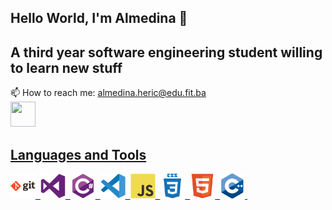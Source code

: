 ## Hello World, I'm Almedina 👋

## A third year software engineering student willing to learn new stuff

📫 How to reach me: almedina.heric@edu.fit.ba <br>
<a target="_blank" href="https://www.linkedin.com/in/almedina-heric-1344b1216/"><img width="40" height="40" src="https://cdn.jsdelivr.net/gh/devicons/devicon/icons/linkedin/linkedin-original.svg"/>

## Languages and Tools

<p>
<img src="https://github.com/devicons/devicon/blob/master/icons/git/git-original-wordmark.svg" title="Git" **alt="Git" width="40" height="40"/>&nbsp;
<img src="https://github.com/devicons/devicon/blob/master/icons/visualstudio/visualstudio-plain.svg" title="VisualStudio" **alt="Visual Studio" width="40" height="40"/>&nbsp;
<img src="https://github.com/devicons/devicon/blob/master/icons/csharp/csharp-original.svg" title="C#" **alt="C#" width="40" height="40"/>&nbsp;
<img src="https://github.com/devicons/devicon/blob/master/icons/vscode/vscode-original.svg" title="VisualStudioCode" **alt="Visual Studio Code" width="40" height="40"/>&nbsp;
<img src="https://github.com/devicons/devicon/blob/master/icons/javascript/javascript-original.svg" title="JavaScript" alt="JavaScript" width="40" height="40"/>&nbsp;
<img src="https://github.com/devicons/devicon/blob/master/icons/css3/css3-plain-wordmark.svg"  title="CSS3" alt="CSS" width="40" height="40"/>&nbsp;
<img src="https://github.com/devicons/devicon/blob/master/icons/html5/html5-original.svg" title="HTML5" alt="HTML" width="40" height="40"/>&nbsp;
<img src="https://github.com/devicons/devicon/blob/master/icons/cplusplus/cplusplus-original.svg" title="C++" **alt="c++" width="40" height="40"/>&nbsp;
</p>